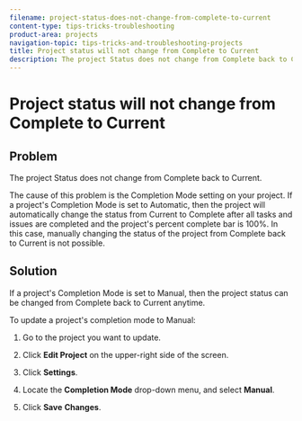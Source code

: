 ```yaml
---
filename: project-status-does-not-change-from-complete-to-current
content-type: tips-tricks-troubleshooting
product-area: projects
navigation-topic: tips-tricks-and-troubleshooting-projects
title: Project status will not change from Complete to Current
description: The project Status does not change from Complete back to Current.
---
```


# Project status will not change from Complete to Current

## Problem

The project Status does not change from Complete back to Current.

The cause of this problem is the Completion Mode setting on your project. If a project's Completion Mode is set to Automatic, then the project will automatically change the status from Current to Complete after all tasks and issues are completed and the project's percent complete bar is 100%. In this case, manually changing the status of the project from Complete back to Current is not possible.

## Solution

If a project's Completion Mode is set to Manual, then the project status can be changed from Complete back to Current anytime.

To update a project's completion mode to Manual:

1. Go to the project you want to update.
1. Click **Edit Project** on the upper-right side of the screen.
1. Click **Settings**.
1. Locate the **Completion Mode** drop-down menu, and select **Manual**.

1. Click **Save** **Changes**.

